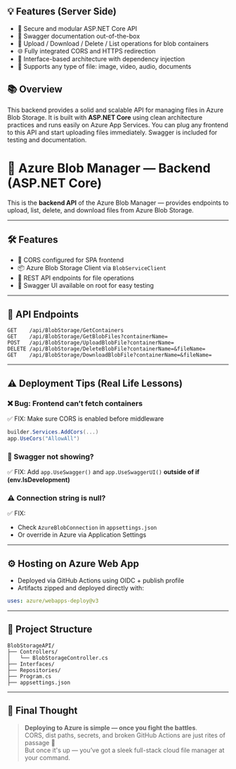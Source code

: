 
## 💡 Features (Server Side)

- 🔐 Secure and modular ASP.NET Core API
- 🧾 Swagger documentation out-of-the-box
- 🔁 Upload / Download / Delete / List operations for blob containers
- 🌐 Fully integrated CORS and HTTPS redirection
- 🧰 Interface-based architecture with dependency injection
- 📂 Supports any type of file: image, video, audio, documents

## 📚 Overview

This backend provides a solid and scalable API for managing files in Azure Blob Storage.
It is built with **ASP.NET Core** using clean architecture practices and runs easily on Azure App Services.
You can plug any frontend to this API and start uploading files immediately.
Swagger is included for testing and documentation.


# 🔧 Azure Blob Manager — Backend (ASP.NET Core)

This is the **backend API** of the Azure Blob Manager — provides endpoints to upload, list, delete, and download files from Azure Blob Storage.

---

## 🛠️ Features

- 🔐 CORS configured for SPA frontend
- 📦 Azure Blob Storage Client via `BlobServiceClient`
- 🔗 REST API endpoints for file operations
- 🧾 Swagger UI available on root for easy testing

---

## 🔌 API Endpoints

```
GET    /api/BlobStorage/GetContainers
GET    /api/BlobStorage/GetBlobFiles?containerName=
POST   /api/BlobStorage/UploadBlobFile?containerName=
DELETE /api/BlobStorage/DeleteBlobFile?containerName=&fileName=
GET    /api/BlobStorage/DownloadBlobFile?containerName=&fileName=
```

---

## ⚠️ Deployment Tips (Real Life Lessons)

### ❌ Bug: Frontend can’t fetch containers
✅ FIX: Make sure CORS is enabled before middleware
```csharp
builder.Services.AddCors(...)
app.UseCors("AllowAll")
```

### 🧪 Swagger not showing?
✅ FIX: Add `app.UseSwagger()` and `app.UseSwaggerUI()` **outside of if (env.IsDevelopment)**

### ⚠️ Connection string is null?
✅ FIX:
- Check `AzureBlobConnection` in `appsettings.json`
- Or override in Azure via Application Settings

---

## ⚙️ Hosting on Azure Web App

- Deployed via GitHub Actions using OIDC + publish profile
- Artifacts zipped and deployed directly with:
```yaml
uses: azure/webapps-deploy@v3
```

---

## 📂 Project Structure

```
BlobStorageAPI/
├── Controllers/
│   └── BlobStorageController.cs
├── Interfaces/
├── Repositories/
├── Program.cs
├── appsettings.json
```

---

## 🧠 Final Thought

> **Deploying to Azure is simple — once you fight the battles**.  
> CORS, dist paths, secrets, and broken GitHub Actions are just rites of passage 😤  
> But once it's up — you’ve got a sleek full-stack cloud file manager at your command.
